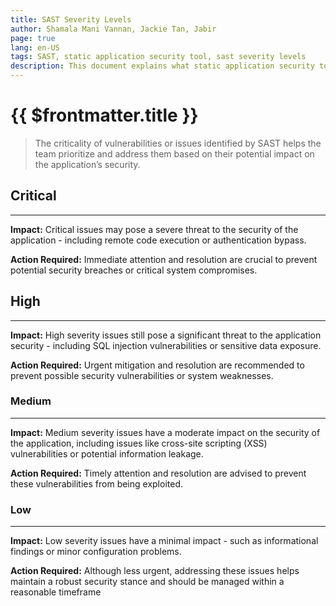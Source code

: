 ```yaml
---
title: SAST Severity Levels
author: Shamala Mani Vannan, Jackie Tan, Jabir
page: true
lang: en-US
tags: SAST, static application security tool, sast severity levels
description: This document explains what static application security tool severity levels is
---
```


<script setup>
import { companyConfig } from '../../../../config/companyConfig.js'
</script>

<ClientOnly>

# {{ $frontmatter.title }}

> The criticality of vulnerabilities or issues identified by SAST helps the team prioritize and address them based on their potential impact on the application’s security. 

## Critical
<hr class="thick" />

<b>Impact:</b> Critical issues may pose a severe threat to the security of the application - including remote code execution or authentication bypass. 

<b>Action Required:</b> Immediate attention and resolution are crucial to prevent potential security breaches or critical system compromises.  


## High
<hr class="thick" />

<b>Impact:</b> High severity issues still pose a significant threat to the application security - including SQL injection vulnerabilities or sensitive data exposure.

<b>Action Required:</b> Urgent mitigation and resolution are recommended to prevent possible security vulnerabilities or system weaknesses. 


### Medium
<hr class="thick" />

<b>Impact:</b> Medium severity issues have a moderate impact on the security of the application, including issues like cross-site scripting (XSS) vulnerabilities or potential information leakage.

<b>Action Required:</b> Timely attention and resolution are advised to prevent these vulnerabilities from being exploited. 


### Low
<hr class="thick" />

<b>Impact:</b> Low severity issues have a minimal impact - such as informational findings or minor configuration problems. 

<b>Action Required:</b> Although less urgent, addressing these issues helps maintain a robust security stance and should be managed within a reasonable timeframe 

</ClientOnly>
